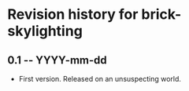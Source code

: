 # Revision history for brick-skylighting

## 0.1  -- YYYY-mm-dd

* First version. Released on an unsuspecting world.
